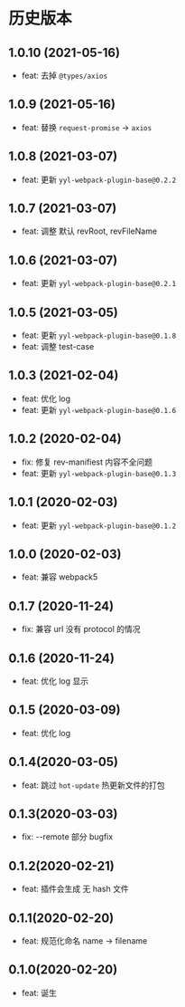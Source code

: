 # 历史版本

## 1.0.10 (2021-05-16)

- feat: 去掉 `@types/axios`

## 1.0.9 (2021-05-16)

- feat: 替换 `request-promise` -> `axios`

## 1.0.8 (2021-03-07)

- feat: 更新 `yyl-webpack-plugin-base@0.2.2`

## 1.0.7 (2021-03-07)

- feat: 调整 默认 revRoot, revFileName

## 1.0.6 (2021-03-07)

- feat: 更新 `yyl-webpack-plugin-base@0.2.1`

## 1.0.5 (2021-03-05)

- feat: 更新 `yyl-webpack-plugin-base@0.1.8`
- feat: 调整 test-case

## 1.0.3 (2021-02-04)

- feat: 优化 log
- feat: 更新 `yyl-webpack-plugin-base@0.1.6`

## 1.0.2 (2020-02-04)

- fix: 修复 rev-manifiest 内容不全问题
- feat: 更新 `yyl-webpack-plugin-base@0.1.3`

## 1.0.1 (2020-02-03)

- feat: 更新 `yyl-webpack-plugin-base@0.1.2`

## 1.0.0 (2020-02-03)

- feat: 兼容 webpack5

## 0.1.7 (2020-11-24)

- fix: 兼容 url 没有 protocol 的情况

## 0.1.6 (2020-11-24)

- feat: 优化 log 显示

## 0.1.5 (2020-03-09)

- feat: 优化 log

## 0.1.4(2020-03-05)

- feat: 跳过 `hot-update` 热更新文件的打包

## 0.1.3(2020-03-03)

- fix: --remote 部分 bugfix

## 0.1.2(2020-02-21)

- feat: 插件会生成 无 hash 文件

## 0.1.1(2020-02-20)

- feat: 规范化命名 name -> filename

## 0.1.0(2020-02-20)

- feat: 诞生

